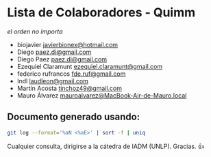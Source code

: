 # Lista de Colaboradores - Quimm
_el orden no importa_

- biojavier <javierbionex@hotmail.com>
- Diego <paez.di@gmail.com>
- Diego Paez <paez.di@gmail.com>
- Ezequiel Claramunt <ezequiel.claramunt@gmail.com>
- federico rufrancos <fde.ruf@gmail.com>
- lndl <laudleon@gmail.com>
- Martín Acosta <tinchoz49@gmail.com>
- Mauro Álvarez <mauroalvarez@MacBook-Air-de-Mauro.local>


## Documento generado usando:


```bash
git log --format='%aN <%aE>' | sort -f | uniq
```

Cualquier consulta, dirigirse a la cátedra de IADM (UNLP). Gracias. :+1:
